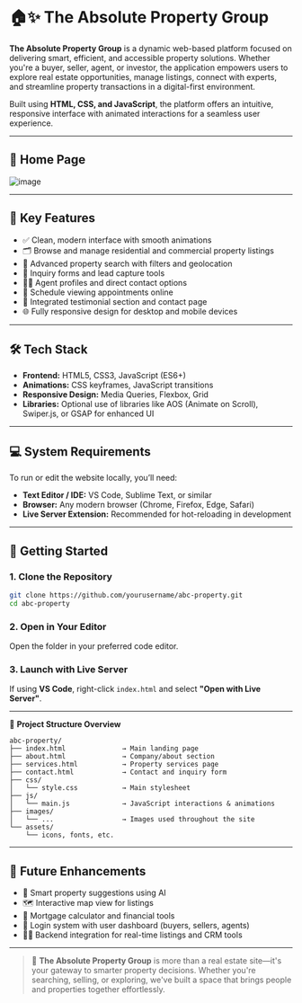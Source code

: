 # 🏠✨ The Absolute Property Group

**The Absolute Property Group** is a dynamic web-based platform focused on delivering smart, efficient, and accessible property solutions. Whether you're a buyer, seller, agent, or investor, the application empowers users to explore real estate opportunities, manage listings, connect with experts, and streamline property transactions in a digital-first environment.

Built using **HTML, CSS, and JavaScript**, the platform offers an intuitive, responsive interface with animated interactions for a seamless user experience.

---

## 🏡 Home Page

![image](https://github.com/user-attachments/assets/fd5a4c87-8191-490b-a574-7ba7a65d7ef2)


---

## 📌 Key Features

* ✅ Clean, modern interface with smooth animations
* 🗂️ Browse and manage residential and commercial property listings
* 🔎 Advanced property search with filters and geolocation
* 🧾 Inquiry forms and lead capture tools
* 🧑‍💼 Agent profiles and direct contact options
* 📅 Schedule viewing appointments online
* 💬 Integrated testimonial section and contact page
* 🌐 Fully responsive design for desktop and mobile devices

---

## 🛠️ Tech Stack

* **Frontend:** HTML5, CSS3, JavaScript (ES6+)
* **Animations:** CSS keyframes, JavaScript transitions
* **Responsive Design:** Media Queries, Flexbox, Grid
* **Libraries:** Optional use of libraries like AOS (Animate on Scroll), Swiper.js, or GSAP for enhanced UI

---

## 💻 System Requirements

To run or edit the website locally, you’ll need:

* **Text Editor / IDE:** VS Code, Sublime Text, or similar
* **Browser:** Any modern browser (Chrome, Firefox, Edge, Safari)
* **Live Server Extension:** Recommended for hot-reloading in development

---

## 🚀 Getting Started

### 1. Clone the Repository

```bash
git clone https://github.com/yourusername/abc-property.git
cd abc-property
```

### 2. Open in Your Editor

Open the folder in your preferred code editor.

### 3. Launch with Live Server

If using **VS Code**, right-click `index.html` and select **"Open with Live Server"**.

---

📂 **Project Structure Overview**

```
abc-property/
├── index.html              → Main landing page
├── about.html              → Company/about section
├── services.html           → Property services page
├── contact.html            → Contact and inquiry form
├── css/
│   └── style.css           → Main stylesheet
├── js/
│   └── main.js             → JavaScript interactions & animations
├── images/
│   └── ...                 → Images used throughout the site
└── assets/
    └── icons, fonts, etc.
```

---

## 🧩 Future Enhancements

* 🧠 Smart property suggestions using AI
* 🗺️ Interactive map view for listings
* 🏦 Mortgage calculator and financial tools
* 🔐 Login system with user dashboard (buyers, sellers, agents)
* 🧑‍💻 Backend integration for real-time listings and CRM tools

---

> 🌟 **The Absolute Property Group** is more than a real estate site—it's your gateway to smarter property decisions. Whether you're searching, selling, or exploring, we've built a space that brings people and properties together effortlessly.

